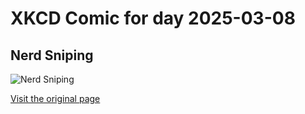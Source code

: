 
# XKCD Comic for day 2025-03-08

## Nerd Sniping

![Nerd Sniping](https://imgs.xkcd.com/comics/nerd_sniping.png "I first saw this problem on the Google Labs Aptitude Test.  A professor and I filled a blackboard without getting anywhere.  Have fun.")

[Visit the original page](https://xkcd.com/356/)
